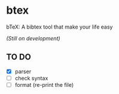 btex
====

bTeX: A bibtex tool that make your life easy

_(Still on development)_

TO DO
-----

 * [X] parser
 * [ ] check syntax
 * [ ] format (re-print the file)
